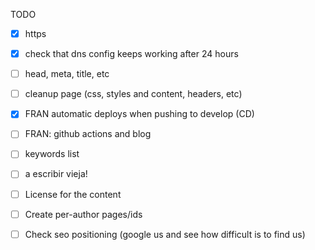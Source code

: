 TODO
- [x] https
- [x] check that dns config keeps working after 24 hours
- [ ] head, meta, title, etc
- [ ] cleanup page (css, styles and content, headers, etc)
- [x] FRAN automatic deploys when pushing to develop (CD)
- [ ] FRAN: github actions and blog
- [ ] keywords list
- [ ] a escribir vieja!
- [ ] License for the content
- [ ] Create per-author pages/ids
- [ ] Check seo positioning (google us and see how difficult is to find us)


